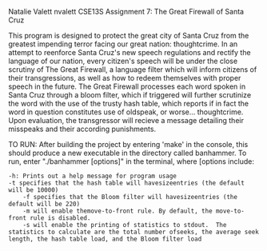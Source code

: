 Natalie Valett
nvalett
CSE13S Assignment 7: The Great Firewall of Santa Cruz

This program is designed to protect the great city of Santa Cruz from the greatest impending terror facing our great nation: thoughtcrime. In an attempt to reenforce Santa Cruz's new speech regulations and rectify the language of our nation, every citizen's speech will be under the close scrutiny of The Great Firewall, a language filter which will inform citizens of their transgressions, as well as how to redeem themselves with proper speech in the future. The Great Firewall processes each word spoken in Santa Cruz through a bloom filter, which if triggered will further scrutinize the word with the use of the trusty hash table, which reports if in fact the word in question constitutes use of oldspeak, or worse... thoughtcrime. Upon evaluation, the transgressor will recieve a message detailing their misspeaks and their according punishments.

TO RUN:
After building the project by entering 'make' in the console, this should produce a new executable in the directory called banhammer. To run, enter "./banhammer [options]" in the terminal, where [options include:

	-h: Prints out a help message for program usage
	-t specifies that the hash table will havesizeentries (the default will be 10000)
        -f specifies that the Bloom filter will havesizeentries (the default will be 220)
        -m will enable themove-to-front rule. By default, the move-to-front rule is disabled.
        -s will enable the printing of statistics to stdout.  The statistics to calculate are the total number ofseeks, the average seek length, the hash table load, and the Bloom filter load
